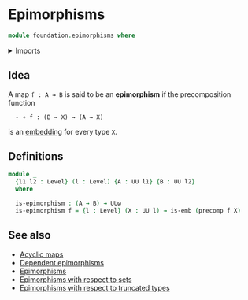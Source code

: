# Epimorphisms

```agda
module foundation.epimorphisms where
```

<details><summary>Imports</summary>

```agda
open import foundation.universe-levels

open import foundation-core.embeddings
open import foundation-core.function-types
```

</details>

## Idea

A map `f : A → B` is said to be an **epimorphism** if the precomposition
function

```text
  - ∘ f : (B → X) → (A → X)
```

is an [embedding](foundation-core.embeddings.md) for every type `X`.

## Definitions

```agda
module _
  {l1 l2 : Level} (l : Level) {A : UU l1} {B : UU l2}
  where

  is-epimorphism : (A → B) → UUω
  is-epimorphism f = {l : Level} (X : UU l) → is-emb (precomp f X)
```

## See also

- [Acyclic maps](synthetic-homotopy-theory.acyclic-maps.md)
- [Dependent epimorphisms](foundation.dependent-epimorphisms.md)
- [Epimorphisms](foundation.epimorphisms.md)
- [Epimorphisms with respect to sets](foundation.epimorphisms-with-respect-to-sets.md)
- [Epimorphisms with respect to truncated types](foundation.epimorphisms-with-respect-to-truncated-types.md)
